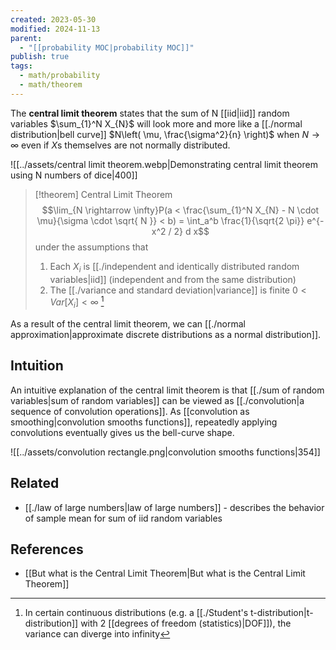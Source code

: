 ```yaml
---
created: 2023-05-30
modified: 2024-11-13
parent:
  - "[[probability MOC|probability MOC]]"
publish: true
tags:
  - math/probability
  - math/theorem
---
```

The **central limit theorem** states that the sum of N [[iid|iid]] random variables $\sum_{1}^N X_{N}$ will look more and more like a [[./normal distribution|bell curve]] $N\left( \mu, \frac{\sigma^2}{n} \right)$ when $N \rightarrow \infty$ even if $X$s themselves are not normally distributed.

![[../assets/central limit theorem.webp|Demonstrating central limit theorem using N numbers of dice|400]]

> [!theorem] Central Limit Theorem
> $$\lim_{N \rightarrow \infty}P(a < \frac{\sum_{1}^N X_{N} - N \cdot \mu}{\sigma \cdot \sqrt{ N }} < b) = \int_a^b \frac{1}{\sqrt{2 \pi}} e^{-x^2 / 2} d x$$
> under the assumptions that
> 1. Each $X_i$ is [[./independent and identically distributed random variables|iid]] (independent and from the same distribution)
> 2. The [[./variance and standard deviation|variance]] is finite $0 < Var[X_i] < \infty$ [^1]

As a result of the central limit theorem, we can [[./normal approximation|approximate discrete distributions as a normal distribution]].

## Intuition
An intuitive explanation of the central limit theorem is that [[./sum of random variables|sum of random variables]] can be viewed as [[./convolution|a sequence of convolution operations]]. As [[convolution as smoothing|convolution smooths functions]], repeatedly applying convolutions eventually gives us the bell-curve shape.

![[../assets/convolution rectangle.png|convolution smooths functions|354]]

## Related
- [[./law of large numbers|law of large numbers]] - describes the behavior of sample mean for sum of iid random variables

## References
- [[But what is the Central Limit Theorem|But what is the Central Limit Theorem]]

[^1]: In certain continuous distributions (e.g. a [[./Student's t-distribution|t-distribution]] with 2 [[degrees of freedom (statistics)|DOF]]), the variance can diverge into infinity